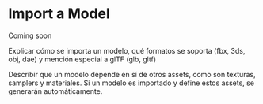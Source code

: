 # Import a Model
Coming soon

Explicar cómo se importa un modelo, qué formatos se soporta (fbx, 3ds,  obj, dae) y mención especial a glTF (glb, gltf)

Describir que un modelo depende en sí de otros assets, como son texturas, samplers y materiales. Si un modelo es importado y define estos assets, se generarán automáticamente.